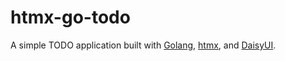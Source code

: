 # htmx-go-todo

A simple TODO application built with [Golang](https://golang.org), [htmx](https://htmx.org), and [DaisyUI](https://daisyui.com/).
